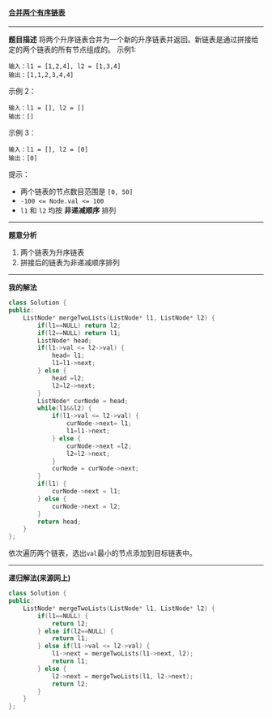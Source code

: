 #### [合并两个有序链表](https://leetcode-cn.com/problems/merge-two-sorted-lists/)

- - -
**题目描述**
将两个升序链表合并为一个新的升序链表并返回。新链表是通过拼接给定的两个链表的所有节点组成的。
示例1:

```
输入：l1 = [1,2,4], l2 = [1,3,4]
输出：[1,1,2,3,4,4]
```

示例 2：

```
输入：l1 = [], l2 = []
输出：[]
```

示例 3：

```
输入：l1 = [], l2 = [0]
输出：[0]
```

提示：
  - 两个链表的节点数目范围是 `[0, 50]`  
  - `-100 <= Node.val <= 100`  
  - `l1` 和 `l2` 均按 **非递减顺序** 排列  

* * *

**题意分析**

1. 两个链表为升序链表
2. 拼接后的链表为非递减顺序排列

* * *

**我的解法**
```cpp
class Solution {
public:
    ListNode* mergeTwoLists(ListNode* l1, ListNode* l2) {
        if(l1==NULL) return l2;
        if(l2==NULL) return l1;
        ListNode* head;
        if(l1->val <= l2->val) {
            head= l1;
            l1=l1->next;
        } else {
            head =l2;
            l2=l2->next;
        }
        ListNode* curNode = head;
        while(l1&&l2) {
            if(l1->val <= l2->val) {
                curNode->next= l1;
                l1=l1->next;
            } else {
                curNode->next =l2;
                l2=l2->next;
            }
            curNode = curNode->next;
        }
        if(l1) {
            curNode->next = l1;
        } else {
            curNode->next = l2;
        }
        return head;
    }
};
```

依次遍历两个链表，选出`val`最小的节点添加到目标链表中。

* * *

**递归解法(来源网上)**
```cpp
class Solution {
public:
    ListNode* mergeTwoLists(ListNode* l1, ListNode* l2) {
        if(l1==NULL) {
            return l2;
        } else if(l2==NULL) {
            return l1;
        } else if(l1->val <= l2->val) {
            l1->next = mergeTwoLists(l1->next, l2);
            return l1;
        } else {
            l2->next = mergeTwoLists(l1, l2->next);
            return l2;
        }
    }
};
```